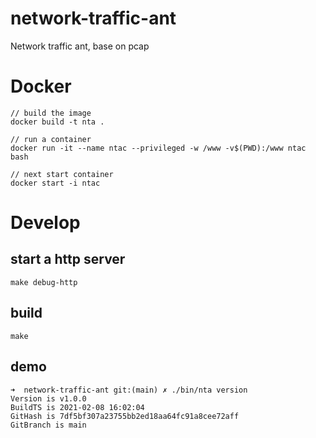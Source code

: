 # network-traffic-ant
Network traffic ant, base on pcap

# Docker

```shell
// build the image
docker build -t nta .

// run a container
docker run -it --name ntac --privileged -w /www -v$(PWD):/www ntac bash

// next start container
docker start -i ntac
```


# Develop

## start a http server 

```shell
make debug-http
```

## build 

```shell
make
```

## demo

```shell
➜  network-traffic-ant git:(main) ✗ ./bin/nta version    
Version is v1.0.0
BuildTS is 2021-02-08 16:02:04
GitHash is 7df5bf307a23755bb2ed18aa64fc91a8cee72aff
GitBranch is main
```